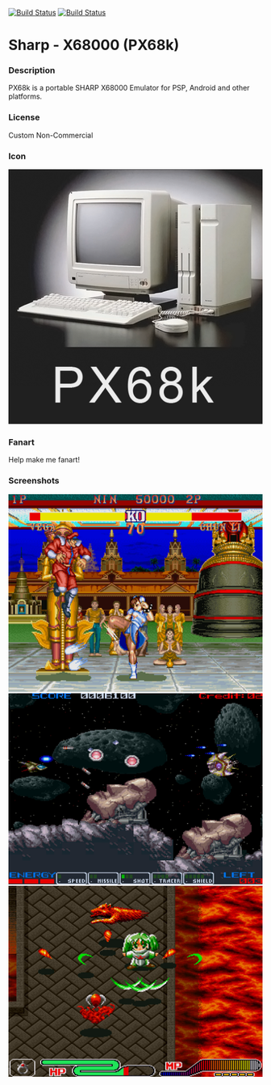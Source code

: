 [![Build Status](https://travis-ci.org/kodi-game/game.libretro.px68k.svg?branch=master)](https://travis-ci.org/kodi-game/game.libretro.px68k)
[![Build Status](https://ci.appveyor.com/api/projects/status/github/kodi-game/game.libretro.px68k?svg=true)](https://ci.appveyor.com/project/kodi-game/game-libretro-px68k)

# Sharp - X68000 (PX68k)

### Description

PX68k is a portable SHARP X68000 Emulator for PSP, Android and other platforms.

### License

Custom Non-Commercial

### Icon

![Icon](game.libretro.px68k/resources/icon.png)

### Fanart

Help make me fanart!

### Screenshots

![Screenshot](game.libretro.px68k/resources/screenshot-01.jpg)
![Screenshot](game.libretro.px68k/resources/screenshot-02.jpg)
![Screenshot](game.libretro.px68k/resources/screenshot-03.jpg)

